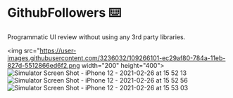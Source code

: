 # GithubFollowers ⌨️
Programmatic UI review without using any 3rd party libraries.

<img src="https://user-images.githubusercontent.com/3236032/109266101-ec29af80-784a-11eb-827d-5512866ed6f2.png width="200" height="400">
![Simulator Screen Shot - iPhone 12 - 2021-02-26 at 15 52 13](https://user-images.githubusercontent.com/3236032/109266109-ee8c0980-784a-11eb-835f-10c26fe00d84.png)
![Simulator Screen Shot - iPhone 12 - 2021-02-26 at 15 52 56](https://user-images.githubusercontent.com/3236032/109266113-f0ee6380-784a-11eb-8fbb-1372478750e0.png)
![Simulator Screen Shot - iPhone 12 - 2021-02-26 at 15 53 03](https://user-images.githubusercontent.com/3236032/109266118-f21f9080-784a-11eb-99b6-ec71539231ed.png)
